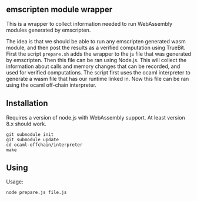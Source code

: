 ## emscripten module wrapper

This is a wrapper to collect information needed to run WebAssembly modules generated by emscripten.

The idea is that we should be able to run any emscripten generated wasm module, and then post the results as a verified computation using TrueBit. First the script `prepare.sh` adds the wrapper to the js file that was generated by emscripten. Then this file
can be ran using Node.js. This will collect the information about calls and memory changes that can be recorded, and used for verified computations. The script first uses the ocaml interpreter to generate a wasm file that has our runtime linked in.
Now this file can be ran using the ocaml off-chain interpreter.

## Installation

Requires a version of node.js with WebAssembly support. At least version 8.x should work.

```
git submodule init
git submodule update
cd ocaml-offchain/interpreter
make
```

## Using

Usage:
```
node prepare.js file.js
```

